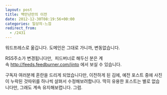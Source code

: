 ```yaml
---
layout: post
title: 백만년만의 이전
date: 2012-12-30T08:19:56+00:00
categories: 일상의-느낌
redirect_from:
  - /2431
---
```


워드프레스로 옮깁니다. 도메인은 그대로 가니까, 변동없습니다.

RSS주소가 변경됩니다만,  피드버너로 해두신 분은 계속 <a href="http://feeds.feedburner.com/jinto">http://feeds.feedburner.com/jinto</a> 에서 보실 수 있습니다.

구독자 여러분께 혼란을 드리게 되었습니다만, 이전하게 된 김에, 예전 포스트 중에 사진이 누락된 것따위를 하나씩 살펴서 수정해보려합니다. 딱히 유용한 포스트는 별로 없습니다만, 그래도 계속 유지해보렵니다. 그럼.
<div id=comments>
</div>
